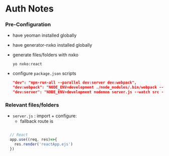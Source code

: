 # Auth Notes

### Pre-Configuration
+ have yeoman installed globally

+ have generator-nxko installed globally

+ generate files/folders with nxko
  ```
  yo nxko:react
  ```

+ configure `package.json` scripts
  ```json
  "dev": "npm-run-all --parallel dev:server dev:webpack",
  "dev:webpack": "NODE_ENV=development ./node_modules/.bin/webpack --watch",
  "dev:server": "NODE_ENV=development nodemon server.js --watch src --watch server.js --ignore src/client"
  ```

### Relevant files/folders

+ `server.js` : import + configure:
  + fallback route is
```js

  // React
  app.use((req, res)=>{
    res.render('reactApp.ejs')
  })
```
